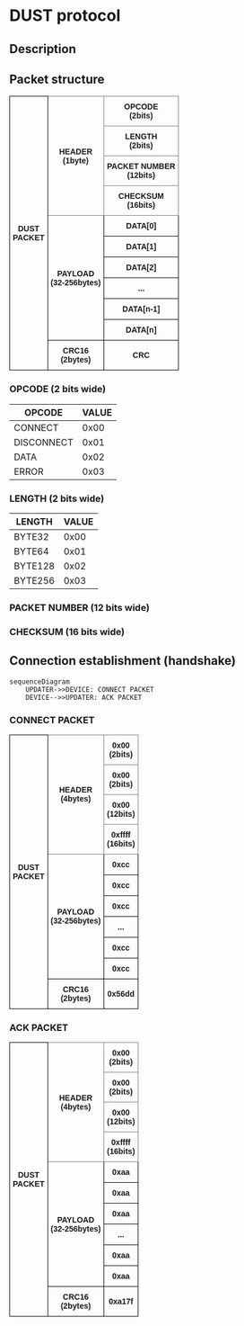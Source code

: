 # DUST protocol

## Description

## Packet structure

<style type="text/css">
.tg  {border-collapse:collapse;border-spacing:0;}
.tg td{border-color:black;border-style:solid;border-width:1px;font-family:Arial, sans-serif;font-size:14px;
  overflow:hidden;padding:10px 5px;word-break:normal;}
.tg th{border-color:black;border-style:solid;border-width:1px;font-family:Arial, sans-serif;font-size:14px;
  font-weight:normal;overflow:hidden;padding:10px 5px;word-break:normal;}
.tg .tg-wa1i{font-weight:bold;text-align:center;vertical-align:middle}
.tg .tg-uzvj{border-color:inherit;font-weight:bold;text-align:center;vertical-align:middle}
.tg .tg-7btt{border-color:inherit;font-weight:bold;text-align:center;vertical-align:top}
</style>
<table class="tg"><thead>
  <tr>
    <td class="tg-wa1i" rowspan="11">DUST<br>PACKET</td>
    <td class="tg-uzvj" rowspan="4">HEADER<br>(1byte)</td>
    <td class="tg-7btt">OPCODE<br>(2bits)</td>
  </tr>
  <tr>
    <td class="tg-7btt">LENGTH<br>(2bits)</td>
  </tr>
  <tr>
    <td class="tg-7btt">PACKET NUMBER<br>(12bits)</td>
  </tr>
  <tr>
    <td class="tg-7btt">CHECKSUM<br>(16bits)</td>
  </tr>
  <tr>
    <td class="tg-wa1i" rowspan="6">PAYLOAD<br>(32-256bytes)</td>
    <td class="tg-wa1i">DATA[0]</td>
  </tr>
  <tr>
    <td class="tg-wa1i">DATA[1]</td>
  </tr>
  <tr>
    <td class="tg-wa1i">DATA[2]</td>
  </tr>
  <tr>
    <td class="tg-wa1i">...</td>
  </tr>
  <tr>
    <td class="tg-wa1i">DATA[n-1]</td>
  </tr>
  <tr>
    <td class="tg-wa1i">DATA[n]</td>
  </tr>
  <tr>
    <td class="tg-wa1i">CRC16<br>(2bytes)</td>
    <td class="tg-wa1i">CRC</td>
  </tr></thead>
</table>

### OPCODE (2 bits wide)

| OPCODE     | VALUE |
|------------|-------|
| CONNECT    | 0x00  |
| DISCONNECT | 0x01  |
| DATA       | 0x02  |
| ERROR      | 0x03  |

### LENGTH (2 bits wide)

| LENGTH     | VALUE |
|------------|-------|
| BYTE32     | 0x00  |
| BYTE64     | 0x01  |
| BYTE128    | 0x02  |
| BYTE256    | 0x03  |

### PACKET NUMBER (12 bits wide)

### CHECKSUM (16 bits wide)

## Connection establishment (handshake)

```mermaid
sequenceDiagram
    UPDATER->>DEVICE: CONNECT PACKET
    DEVICE-->>UPDATER: ACK PACKET
```

### CONNECT PACKET

<style type="text/css">
.tg  {border-collapse:collapse;border-spacing:0;}
.tg td{border-color:black;border-style:solid;border-width:1px;font-family:Arial, sans-serif;font-size:14px;
  overflow:hidden;padding:10px 5px;word-break:normal;}
.tg th{border-color:black;border-style:solid;border-width:1px;font-family:Arial, sans-serif;font-size:14px;
  font-weight:normal;overflow:hidden;padding:10px 5px;word-break:normal;}
.tg .tg-wa1i{font-weight:bold;text-align:center;vertical-align:middle}
.tg .tg-uzvj{border-color:inherit;font-weight:bold;text-align:center;vertical-align:middle}
.tg .tg-7btt{border-color:inherit;font-weight:bold;text-align:center;vertical-align:top}
</style>
<table class="tg"><thead>
  <tr>
    <td class="tg-wa1i" rowspan="11">DUST<br>PACKET</td>
    <td class="tg-uzvj" rowspan="4">HEADER<br>(4bytes)</td>
    <td class="tg-7btt">0x00<br>(2bits)</td>
  </tr>
  <tr>
    <td class="tg-7btt">0x00<br>(2bits)</td>
  </tr>
  <tr>
    <td class="tg-7btt">0x00<br>(12bits)</td>
  </tr>
  <tr>
    <td class="tg-7btt">0xffff<br>(16bits)</td>
  </tr>
  <tr>
    <td class="tg-wa1i" rowspan="6">PAYLOAD<br>(32-256bytes)</td>
    <td class="tg-wa1i">0xcc</td>
  </tr>
  <tr>
    <td class="tg-wa1i">0xcc</td>
  </tr>
  <tr>
    <td class="tg-wa1i">0xcc</td>
  </tr>
  <tr>
    <td class="tg-wa1i">...</td>
  </tr>
  <tr>
    <td class="tg-wa1i">0xcc</td>
  </tr>
  <tr>
    <td class="tg-wa1i">0xcc</td>
  </tr>
  <tr>
    <td class="tg-wa1i">CRC16<br>(2bytes)</td>
    <td class="tg-wa1i">0x56dd<br></td>
  </tr></thead>
</table>

### ACK PACKET

<style type="text/css">
.tg  {border-collapse:collapse;border-spacing:0;}
.tg td{border-color:black;border-style:solid;border-width:1px;font-family:Arial, sans-serif;font-size:14px;
  overflow:hidden;padding:10px 5px;word-break:normal;}
.tg th{border-color:black;border-style:solid;border-width:1px;font-family:Arial, sans-serif;font-size:14px;
  font-weight:normal;overflow:hidden;padding:10px 5px;word-break:normal;}
.tg .tg-wa1i{font-weight:bold;text-align:center;vertical-align:middle}
.tg .tg-uzvj{border-color:inherit;font-weight:bold;text-align:center;vertical-align:middle}
.tg .tg-7btt{border-color:inherit;font-weight:bold;text-align:center;vertical-align:top}
</style>
<table class="tg"><thead>
  <tr>
    <td class="tg-wa1i" rowspan="11">DUST<br>PACKET</td>
    <td class="tg-uzvj" rowspan="4">HEADER<br>(4bytes)</td>
    <td class="tg-7btt">0x00<br>(2bits)</td>
  </tr>
  <tr>
    <td class="tg-7btt">0x00<br>(2bits)</td>
  </tr>
  <tr>
    <td class="tg-7btt">0x00<br>(12bits)</td>
  </tr>
  <tr>
    <td class="tg-7btt">0xffff<br>(16bits)</td>
  </tr>
  <tr>
    <td class="tg-wa1i" rowspan="6">PAYLOAD<br>(32-256bytes)</td>
    <td class="tg-wa1i">0xaa</td>
  </tr>
  <tr>
    <td class="tg-wa1i">0xaa</td>
  </tr>
  <tr>
    <td class="tg-wa1i">0xaa</td>
  </tr>
  <tr>
    <td class="tg-wa1i">...</td>
  </tr>
  <tr>
    <td class="tg-wa1i">0xaa</td>
  </tr>
  <tr>
    <td class="tg-wa1i">0xaa</td>
  </tr>
  <tr>
    <td class="tg-wa1i">CRC16<br>(2bytes)</td>
    <td class="tg-wa1i">0xa17f<br></td>
  </tr></thead>
</table>